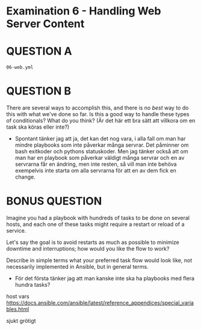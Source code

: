 # Examination 6 - Handling Web Server Content

# QUESTION A

`06-web.yml`

# QUESTION B

There are several ways to accomplish this, and there is no _best_ way to do this with what we've done so far. Is this a good way to handle these types of conditionals? What do you think? (Är det här ett bra sätt att villkora om en task ska köras eller inte?)

- Spontant tänker jag att ja, det kan det nog vara, i alla fall om man har mindre playbooks som inte påverkar många servrar. Det påminner om bash exitkoder och pythons statuskoder. Men jag tänker också att om man har en playbook som påverkar väldigt många servrar och en av servrarna får en ändring, men inte resten, så vill man inte behöva exempelvis inte starta om alla servrarna för att en av dem fick en change.

# BONUS QUESTION

Imagine you had a playbook with hundreds of tasks to be done on several hosts, and each one of these tasks might require a restart or reload of a service.

Let's say the goal is to avoid restarts as much as possible to minimize downtime and interruptions; how would you like the flow to work?

Describe in simple terms what your preferred task flow would look like, not necessarily implemented in Ansible, but in general terms.

- För det första tänker jag att man kanske inte ska ha playbooks med flera hundra tasks?

host vars
https://docs.ansible.com/ansible/latest/reference_appendices/special_variables.html

sjukt grötigt
